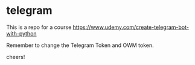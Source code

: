 # telegram

This is a repo for a course https://www.udemy.com/create-telegram-bot-with-python

Remember to change the Telegram Token and OWM token.

cheers!
